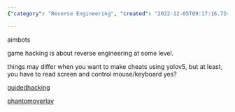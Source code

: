 ```yaml
---
{"category": "Reverse Engineering", "created": "2022-12-05T09:17:16.724Z", "date": "2022-12-05 09:17:16", "description": "This article explores the world of game cheats, particularly aimbots and game hacking as a form of reverse engineering. It delves into the process of creating and acquiring these cheats, which often involve reading the screen and controlling mouse/keyboard actions. Additionally, it highlights useful resources such as Guided Hacking and Phantom Overlay for those interested in this field.", "modified": "2022-12-07T06:46:13.554Z", "tags": ["game cheats", "aimbots", "game hacking", "reverse engineering", "screen reading", "mouse/keyboard control", "useful resources"], "title": "make game cheats, buy game cheats, game hacks"}

---
```


aimbots

game hacking is about reverse engineering at some level.

things may differ when you want to make cheats using yolov5, but at least, you have to read screen and control mouse/keyboard yes?

[guidedhacking](https://guidedhacking.com/)

[phantomoverlay](https://www.phantomoverlay.io/store/)
